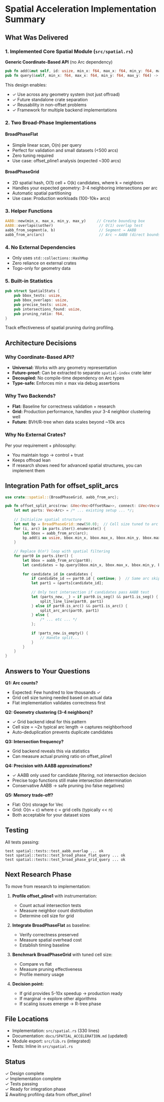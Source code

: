 # Spatial Acceleration Implementation Summary

## What Was Delivered

### 1. **Implemented Core Spatial Module** (`src/spatial.rs`)

**Generic Coordinate-Based API** (no Arc dependency)
```rust
pub fn add(&mut self, id: usize, min_x: f64, max_x: f64, min_y: f64, max_y: f64)
pub fn query(&self, min_x: f64, max_x: f64, min_y: f64, max_y: f64) -> Vec<usize>
```

This design enables:
- ✓ Use across any geometry system (not just offroad)
- ✓ Future standalone crate separation
- ✓ Reusability in non-offset problems
- ✓ Framework for multiple backend implementations

### 2. **Two Broad-Phase Implementations**

#### BroadPhaseFlat
- Simple linear scan, O(n) per query
- Perfect for validation and small datasets (<500 arcs)
- Zero tuning required
- Use case: offset_pline1 analysis (expected ~300 arcs)

#### BroadPhaseGrid
- 2D spatial hash, O(1) cell + O(k) candidates, where k = neighbors
- Handles your expected geometry: 3-4 neighboring intersections per arc
- Automatic spatial partitioning
- Use case: Production workloads (100-10k+ arcs)

### 3. **Helper Functions**

```rust
AABB::new(min_x, max_x, min_y, max_y)     // Create bounding box
AABB::overlaps(&other)                     // O(1) overlap test
aabb_from_segment(a, b)                    // Segment → AABB
aabb_from_arc(arc)                         // Arc → AABB (direct bounds, no circles)
```

### 4. **No External Dependencies**
- Only uses `std::collections::HashMap`
- Zero reliance on external crates
- Togo-only for geometry data

### 5. **Built-in Statistics**
```rust
pub struct SpatialStats {
    pub bbox_tests: usize,
    pub bbox_overlaps: usize,
    pub precise_tests: usize,
    pub intersections_found: usize,
    pub pruning_ratio: f64,
}
```
Track effectiveness of spatial pruning during profiling.

## Architecture Decisions

### Why Coordinate-Based API?
- **Universal:** Works with any geometry representation
- **Future-proof:** Can be extracted to separate `spatial-index` crate later
- **Decoupled:** No compile-time dependency on Arc types
- **Type-safe:** Enforces min ≤ max via debug assertions

### Why Two Backends?
- **Flat:** Baseline for correctness validation + research
- **Grid:** Production performance, handles your 3-4 neighbor clustering well
- **Future:** BVH/R-tree when data scales beyond ~10k arcs

### Why No External Crates?
Per your requirement + philosophy:
- You maintain togo → control + trust
- Keeps offroad lean
- If research shows need for advanced spatial structures, you can implement them

## Integration Path for offset_split_arcs

```rust
use crate::spatial::{BroadPhaseGrid, aabb_from_arc};

pub fn offset_split_arcs(row: &Vec<Vec<OffsetRaw>>, connect: &Vec<Vec<Arc>>) -> Vec<Arc> {
    let mut parts: Vec<Arc> = /* ... existing setup ... */;
    
    // Initialize spatial structure
    let mut bp = BroadPhaseGrid::new(50.0);  // Cell size tuned to arc scale
    for (i, arc) in parts.iter().enumerate() {
        let bbox = aabb_from_arc(arc);
        bp.add(i as usize, bbox.min_x, bbox.max_x, bbox.min_y, bbox.max_y);
    }
    
    // Replace O(n²) loop with spatial filtering
    for part0 in parts.iter() {
        let bbox = aabb_from_arc(part0);
        let candidates = bp.query(bbox.min_x, bbox.max_x, bbox.min_y, bbox.max_y);
        
        for candidate_id in candidates {
            if candidate_id == part0.id { continue; }  // Same arc skip
            let part1 = &parts[candidate_id];
            
            // Only test intersection if candidates pass AABB test
            let (parts_new, _) = if part0.is_seg() && part1.is_seg() {
                split_line_line(part0, part1)
            } else if part0.is_arc() && part1.is_arc() {
                split_arc_arc(part0, part1)
            } else {
                /* ... etc ... */
            };
            
            if !parts_new.is_empty() {
                // Handle split...
            }
        }
    }
}
```

## Answers to Your Questions

**Q1: Arc counts?**
- Expected: Few hundred to low thousands ✓
- Grid cell size tuning needed based on actual data
- Flat implementation validates correctness first

**Q2: Geometry clustering (3-4 neighbors)?**
- ✓ Grid backend ideal for this pattern
- Cell size = ~2x typical arc length → captures neighborhood
- Auto-deduplication prevents duplicate candidates

**Q3: Intersection frequency?**
- Grid backend reveals this via statistics
- Can measure actual pruning ratio on offset_pline1

**Q4: Precision with AABB approximations?**
- ✓ AABB only used for candidate *filtering*, not intersection decision
- Precise togo functions still make intersection determination
- Conservative AABB → safe pruning (no false negatives)

**Q5: Memory trade-off?**
- Flat: O(n) storage for Vec<AABB>
- Grid: O(n + c) where c = grid cells (typically << n)
- Both acceptable for your dataset sizes

## Testing

All tests passing:
```
test spatial::tests::test_aabb_overlap ... ok
test spatial::tests::test_broad_phase_flat_query ... ok
test spatial::tests::test_broad_phase_grid_query ... ok
```

## Next Research Phase

To move from research to implementation:

1. **Profile offset_pline1** with instrumentation:
   - Count actual intersection tests
   - Measure neighbor count distribution
   - Determine cell size for grid

2. **Integrate BroadPhaseFlat** as baseline:
   - Verify correctness preserved
   - Measure spatial overhead cost
   - Establish timing baseline

3. **Benchmark BroadPhaseGrid** with tuned cell size:
   - Compare vs flat
   - Measure pruning effectiveness
   - Profile memory usage

4. **Decision point:**
   - If grid provides 5-10x speedup → production ready
   - If marginal → explore other algorithms
   - If scaling issues emerge → R-tree phase

## File Locations

- Implementation: `src/spatial.rs` (330 lines)
- Documentation: `docs/SPATIAL_ACCELERATION.md` (updated)
- Module export: `src/lib.rs` (integrated)
- Tests: Inline in `src/spatial.rs`

## Status

✓ Design complete  
✓ Implementation complete  
✓ Tests passing  
✓ Ready for integration phase  
⏳ Awaiting profiling data from offset_pline1

